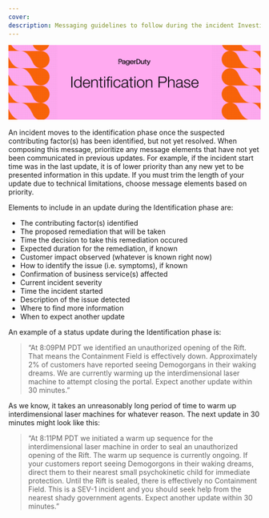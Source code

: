 ```yaml
---
cover:
description: Messaging guidelines to follow during the incident Investigation phase
---
```

![Identification](../assets/img/headers/SHComms-Identification.png)

An incident moves to the identification phase once the suspected contributing factor(s) has been identified, but not yet resolved. When composing this message, prioritize any message elements that have not yet been communicated in previous updates. For example, if the incident start time was in the last update, it is of lower priority than any new yet to be presented information in this update. If you must trim the length of your update due to technical limitations, choose message elements based on priority.

Elements to include in an update during the Identification phase are:

- The contributing factor(s) identified
- The proposed remediation that will be taken
- Time the decision to take this remediation occured
- Expected duration for the remediation, if known
- Customer impact observed (whatever is known right now)
- How to identify the issue (i.e. symptoms), if known
- Confirmation of business service(s) affected
- Current incident severity
- Time the incident started
- Description of the issue detected
- Where to find more information
- When to expect another update

An example of a status update during the Identification phase is:

> “At 8:09PM PDT we identified an unauthorized opening of the Rift. That means the Containment Field is effectively down. Approximately 2% of customers have reported seeing Demogorgans in their waking dreams. We are currently warming up the interdimensional laser machine to attempt closing the portal. Expect another update within 30 minutes.”

As we know, it takes an unreasonably long period of time to warm up interdimensional laser machines for whatever reason. The next update in 30 minutes might look like this:

> “At 8:11PM PDT we initiated a warm up sequence for the interdimensional laser machine in order to seal an unauthorized opening of the Rift. The warm up sequence is currently ongoing. If your customers report seeing Demogorgons in their waking dreams, direct them to their nearest small psychokinetic child for immediate protection. Until the Rift is sealed, there is effectively no Containment Field. This is a SEV-1 incident and you should seek help from the nearest shady government agents. Expect another update within 30 minutes.”
